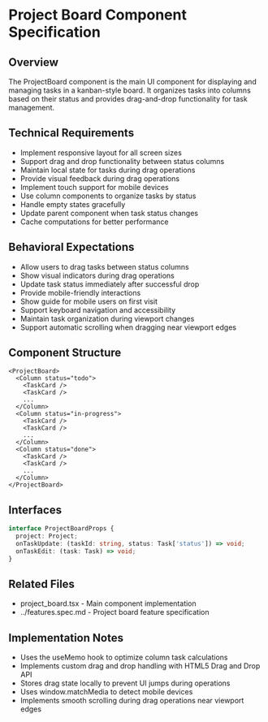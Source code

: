# Project Board Component Specification

## Overview
The ProjectBoard component is the main UI component for displaying and managing tasks in a kanban-style board. It organizes tasks into columns based on their status and provides drag-and-drop functionality for task management.

## Technical Requirements
- Implement responsive layout for all screen sizes
- Support drag and drop functionality between status columns
- Maintain local state for tasks during drag operations
- Provide visual feedback during drag operations
- Implement touch support for mobile devices
- Use column components to organize tasks by status
- Handle empty states gracefully
- Update parent component when task status changes
- Cache computations for better performance

## Behavioral Expectations
- Allow users to drag tasks between status columns
- Show visual indicators during drag operations
- Update task status immediately after successful drop
- Provide mobile-friendly interactions
- Show guide for mobile users on first visit
- Support keyboard navigation and accessibility
- Maintain task organization during viewport changes
- Support automatic scrolling when dragging near viewport edges

## Component Structure
```
<ProjectBoard>
  <Column status="todo">
    <TaskCard />
    <TaskCard />
    ...
  </Column>
  <Column status="in-progress">
    <TaskCard />
    <TaskCard />
    ...
  </Column>
  <Column status="done">
    <TaskCard />
    <TaskCard />
    ...
  </Column>
</ProjectBoard>
```

## Interfaces
```typescript
interface ProjectBoardProps {
  project: Project;
  onTaskUpdate: (taskId: string, status: Task['status']) => void;
  onTaskEdit: (task: Task) => void;
}
```

## Related Files
- project_board.tsx - Main component implementation
- ../features.spec.md - Project board feature specification

## Implementation Notes
- Uses the useMemo hook to optimize column task calculations
- Implements custom drag and drop handling with HTML5 Drag and Drop API
- Stores drag state locally to prevent UI jumps during operations
- Uses window.matchMedia to detect mobile devices
- Implements smooth scrolling during drag operations near viewport edges
